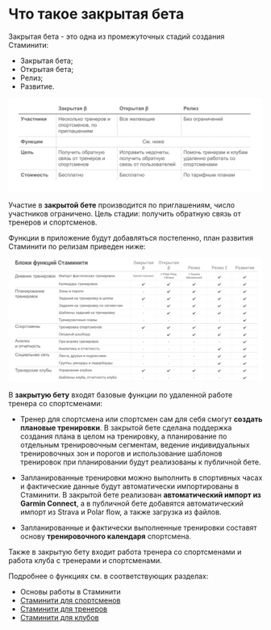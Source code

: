 # Что такое закрытая бета

Закрытая бета - это одна из промежуточных стадий создания Стаминити:
* Закрытая бета;
* Открытая бета;
* Релиз;
* Развитие.

![](./Стадии.png)

Участие в **закрытой бете** производится по приглашениям, число участников ограничено. 
Цель стадии: получить обратную связь от тренеров и спортсменов.

Функции в приложение будут добавляться постепенно, план развития Стаминити по релизам приведен ниже:

![](./Staminity_functions_stages.png)

В **закрытую бету** входят базовые функции по удаленной работе тренера со спортсменами:

* Тренер для спортсмена или спортсмен сам для себя смогут **создать плановые тренировки**. В закрытой бете сделана поддержка создания плана в целом на тренировку, а планирование по отдельным тренировочным сегментам, ведение индивидуальных тренировочных зон и порогов и использование шаблонов тренировок при планировании будут реализованы к публичной бете.

* Запланированные тренировки можно выполнить в спортивных часах и фактические данные будут автоматически импортированы в Стаминити. В закрытой бете реализован **автоматический импорт из Garmin Connect**, а в публичной бете добавятся автоматический импорт из Strava и Polar flow, а также загрузка из файлов.

* Запланированные и фактически выполненные тренировки составят основу **тренировочного календаря** спортсмена.

Также в закрытую бету входит работа тренера со спортсменами и работа клуба с тренерами и спортсменами.

Подробнее о функциях см. в соответствующих разделах:
* Основы работы в Стаминити
* [Стаминити для спортсменов](/athletes/staminity-for-athlete.md) 
* [Стаминити для тренеров](/coaches/staminity-for-coach.md)
* [Стаминити для клубов](/clubs/staminity-for-clubs.md)


